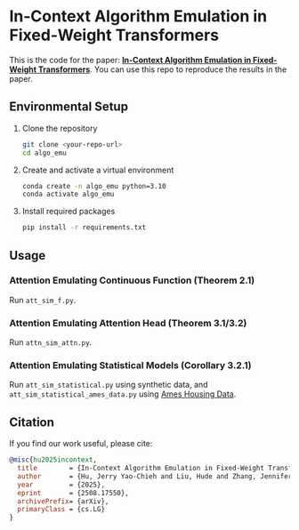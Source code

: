 # In‑Context Algorithm Emulation in Fixed‑Weight Transformers

This is the code for the paper: [**In-Context Algorithm Emulation in Fixed-Weight Transformers**](https://arxiv.org/abs/2508.17550). You can use this repo to reproduce the results in the paper.

## Environmental Setup

1. Clone the repository
    ```bash
    git clone <your-repo-url>
    cd algo_emu
    ```
2. Create and activate a virtual environment
    ```bash
    conda create -n algo_emu python=3.10
    conda activate algo_emu
    ```
3. Install required packages
    ```bash
    pip install -r requirements.txt
    ```

## Usage
### Attention Emulating Continuous Function (Theorem 2.1)
Run ```att_sim_f.py```.

### Attention Emulating Attention Head (Theorem 3.1/3.2)
Run ```attn_sim_attn.py```.

### Attention Emulating Statistical Models (Corollary 3.2.1)
Run ```att_sim_statistical.py``` using synthetic data, and ```att_sim_statistical_ames_data.py``` using [Ames Housing Data](https://www.kaggle.com/datasets/shashanknecrothapa/ames-housing-dataset).

## Citation


If you find our work useful, please cite:

```bibtex
@misc{hu2025incontext,
  title        = {In-Context Algorithm Emulation in Fixed-Weight Transformers},
  author       = {Hu, Jerry Yao-Chieh and Liu, Hude and Zhang, Jennifer Yuntong and Liu, Han},
  year         = {2025},
  eprint       = {2508.17550},
  archivePrefix= {arXiv},
  primaryClass = {cs.LG}
}
```
